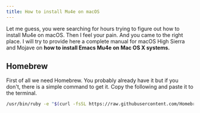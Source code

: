 ```yaml
---
title: How to install Mu4e on macOS
---
```


Let me guess, you were searching for hours trying to figure out how to install Mu4e on macOS. Then I feel your pain. And you came to the right place. I will try to provide here a complete manual for macOS High Sierra and Mojave on **how to install Emacs Mu4e on Mac OS X systems.**

## Homebrew

First of all we need Homebrew. You probably already have it but if you don't, there is a simple command to get it. Copy the following and paste it to the terminal.

``` bash
/usr/bin/ruby -e "$(curl -fsSL https://raw.githubusercontent.com/Homebrew/install/master/install)"
```

